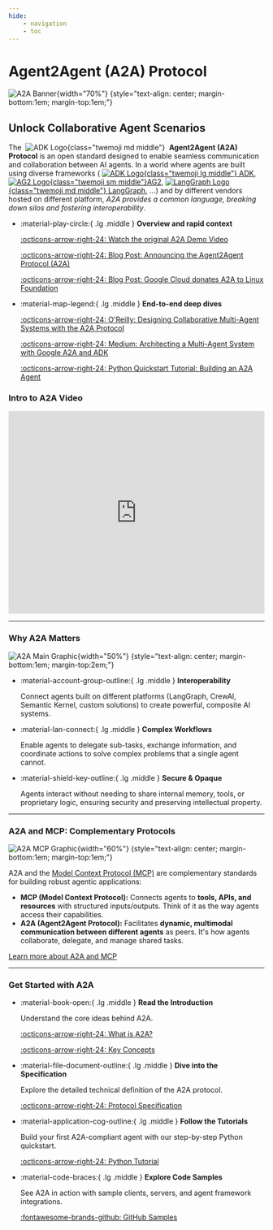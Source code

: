 ```yaml
---
hide:
    - navigation
    - toc
---
```


# Agent2Agent (A2A) Protocol

![A2A Banner](assets/a2a-banner.png){width="70%"}
{style="text-align: center; margin-bottom:1em; margin-top:1em;"}

## Unlock Collaborative Agent Scenarios

The
&nbsp;![ADK Logo](./assets/a2a-logo-black.svg){class="twemoji md middle"}&nbsp;
**Agent2Agent (A2A) Protocol** is an open standard designed to enable seamless communication and collaboration between AI agents.
In a world where agents are built using diverse frameworks (
[![ADK Logo](./assets/adk.svg){class="twemoji lg middle"} ADK](https://google.github.io/adk-docs/),
[![AG2 Logo](./assets/ag2-black.svg){class="twemoji sm middle"}AG2](https://github.com/ag2ai/ag2),
[![LangGraph Logo](./assets/langgraph-color.svg){class="twemoji md middle"} LangGraph](https://www.langchain.com/langgraph),
...) and by different vendors hosted on different platform,
_A2A provides a common language, breaking down silos and fostering interoperability_.

<div class="grid cards" markdown>

-   :material-play-circle:{ .lg .middle } **Overview and rapid context**

    [:octicons-arrow-right-24: Watch the original A2A Demo Video](https://storage.googleapis.com/gweb-developer-goog-blog-assets/original_videos/A2A_demo_v4.mp4)

    [:octicons-arrow-right-24: Blog Post: Announcing the Agent2Agent Protocol (A2A)](https://developers.googleblog.com/en/a2a-a-new-era-of-agent-interoperability/)
    
    [:octicons-arrow-right-24: Blog Post: Google Cloud donates A2A to Linux Foundation](https://developers.googleblog.com/en/google-cloud-donates-a2a-to-linux-foundation/)
    

-   :material-map-legend:{ .lg .middle } **End-to-end deep dives**

    [:octicons-arrow-right-24: O'Reilly: Designing Collaborative Multi-Agent Systems with the A2A Protocol](https://www.oreilly.com/radar/designing-collaborative-multi-agent-systems-with-the-a2a-protocol/)

    [:octicons-arrow-right-24: Medium: Architecting a Multi-Agent System with Google A2A and ADK](https://medium.com/google-cloud/architecting-a-multi-agent-system-with-google-a2a-and-adk-4ced4502c86a)

    [:octicons-arrow-right-24: Python Quickstart Tutorial: Building an A2A Agent](https://a2aproject.github.io/A2A/latest/tutorials/python/1-introduction/)

</div>

### Intro to A2A Video

<iframe src="https://www.linkedin.com/embed/feed/update/urn:li:ugcPost:7336822404003807232?compact=1" height="399" width="504" frameborder="0" allowfullscreen="" title="A2A Protocol Intro Video"></iframe>

---

### Why A2A Matters

![A2A Main Graphic](assets/a2a-main.png){width="50%"}
{style="text-align: center; margin-bottom:1em; margin-top:2em;"}

<div class="grid cards" markdown>

-   :material-account-group-outline:{ .lg .middle } **Interoperability**

    Connect agents built on different platforms (LangGraph, CrewAI, Semantic Kernel, custom solutions) to create powerful, composite AI systems.

-   :material-lan-connect:{ .lg .middle } **Complex Workflows**

    Enable agents to delegate sub-tasks, exchange information, and coordinate actions to solve complex problems that a single agent cannot.

-   :material-shield-key-outline:{ .lg .middle } **Secure & Opaque**

    Agents interact without needing to share internal memory, tools, or proprietary logic, ensuring security and preserving intellectual property.

</div>

---

### A2A and MCP: Complementary Protocols

![A2A MCP Graphic](assets/a2a-mcp-readme.png){width="60%"}
{style="text-align: center; margin-bottom:1em; margin-top:1em;"}

A2A and the [Model Context Protocol (MCP)](https://modelcontextprotocol.io/) are complementary standards for building robust agentic applications:

-   **MCP (Model Context Protocol):** Connects agents to **tools, APIs, and resources** with structured inputs/outputs. Think of it as the way agents access their capabilities.
-   **A2A (Agent2Agent Protocol):** Facilitates **dynamic, multimodal communication between different agents** as peers. It's how agents collaborate, delegate, and manage shared tasks.

[Learn more about A2A and MCP](./topics/a2a-and-mcp.md)

---

### Get Started with A2A

<div class="grid cards" markdown>

-   :material-book-open:{ .lg .middle } **Read the Introduction**

    Understand the core ideas behind A2A.

    [:octicons-arrow-right-24: What is A2A?](./topics/what-is-a2a.md)

    [:octicons-arrow-right-24: Key Concepts](./topics/key-concepts.md)

-   :material-file-document-outline:{ .lg .middle } **Dive into the Specification**

    Explore the detailed technical definition of the A2A protocol.

    [:octicons-arrow-right-24: Protocol Specification](./specification.md)

-   :material-application-cog-outline:{ .lg .middle } **Follow the Tutorials**

    Build your first A2A-compliant agent with our step-by-step Python quickstart.

    [:octicons-arrow-right-24: Python Tutorial](./tutorials/python/1-introduction.md)

-   :material-code-braces:{ .lg .middle } **Explore Code Samples**

    See A2A in action with sample clients, servers, and agent framework integrations.

    [:fontawesome-brands-github: GitHub Samples](https://github.com/a2aproject/a2a-samples)

</div>
